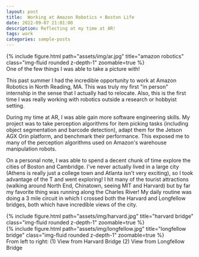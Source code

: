 ```yaml
---
layout: post
title:  Working at Amazon Robotics + Boston Life
date: 2022-09-07 21:01:00
description: Reflecting at my time at AR!
tags: work
categories: sample-posts
---
```


<div class="row">
    <div class="col-sm mt-3 mt-md-0">
        {% include figure.html path="assets/img/ar.jpg" title="amazon robotics" class="img-fluid rounded z-depth-1" zoomable=true %}
    </div>
</div>
<div class="caption">
    One of the few things I was able to take a picture with!
</div>

This past summer I had the incredible opportunity to work at Amazon Robotics in North Reading, MA. This was truly my first "in person" internship in the sense that I actually had to relocate. Also, this is the first time I was really working with robotics outside a research or hobbyist setting. 

During my time at AR, I was able gain more software engineering skills. My project was to take perception algorithms for item picking tasks (including object segmentation and barcode detection), adapt them for the Jetson AGX Orin platform, and benchmark their performance. This exposed me to many of the perception algorithms used on Amazon's warehouse manipulation robots. 

On a personal note, I was able to spend a decent chunk of time explore the cities of Boston and Cambridge. I've never actually lived in a large city (Athens is really just a college town and Atlanta isn't very exciting), so I took advantage of the T and went exploring! I hit many of the tourist attractions (walking around North End, Chinatown, seeing MIT and Harvard) but by far my favorite thing was running along the Charles River! My daily routine was doing a 3 mile circuit in which I crossed both the Harvard and Longfellow bridges, both which have incredible views of the city. 

<div class="row mt-3">
    <div class="col-sm-3 mt-3 mt-md-0">
        {% include figure.html path="assets/img/harvard.jpg" title="harvard bridge" class="img-fluid rounded z-depth-1" zoomable=true %}
    </div>
    <div class="col-sm-3 mt-3 mt-md-0">
        {% include figure.html path="assets/img/longfellow.jpg" title="longfellow bridge" class="img-fluid rounded z-depth-1" zoomable=true %}
    </div>
</div>
<div class="caption">
    From left to right: (1) View from Harvard Bridge (2) View from Longfellow Bridge
</div>


